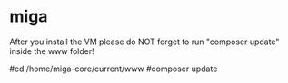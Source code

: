 # miga

After you install the VM please do NOT forget to run "composer update" inside the www folder!

#cd /home/miga-core/current/www
#composer update